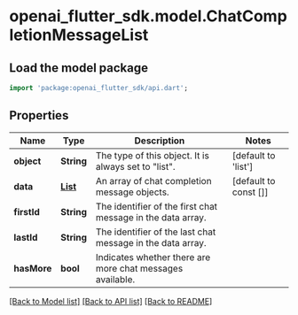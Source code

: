 # openai_flutter_sdk.model.ChatCompletionMessageList

## Load the model package
```dart
import 'package:openai_flutter_sdk/api.dart';
```

## Properties
Name | Type | Description | Notes
------------ | ------------- | ------------- | -------------
**object** | **String** | The type of this object. It is always set to \"list\".  | [default to 'list']
**data** | [**List<ChatCompletionMessageListDataInner>**](ChatCompletionMessageListDataInner.md) | An array of chat completion message objects.  | [default to const []]
**firstId** | **String** | The identifier of the first chat message in the data array. | 
**lastId** | **String** | The identifier of the last chat message in the data array. | 
**hasMore** | **bool** | Indicates whether there are more chat messages available. | 

[[Back to Model list]](../README.md#documentation-for-models) [[Back to API list]](../README.md#documentation-for-api-endpoints) [[Back to README]](../README.md)


